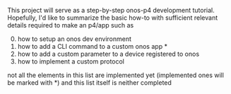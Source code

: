 This project will serve as a step-by-step onos-p4 development tutorial. 
Hopefully, I'd like to summarize the basic how-to with sufficient relevant details required to make an p4/app such as 

0) how to setup an onos dev environment
1) how to add a CLI command to a custom onos app *
2) how to add a custom parameter to a device registered to onos
3) how to implement a custom protocol 

not all the elements in this list are implemented yet (implemented ones will be marked with *) 
and this list itself is neither completed 
